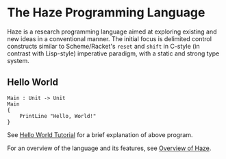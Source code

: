 # The Haze Programming Language
Haze is a research programming language aimed at exploring existing and new ideas in a conventional manner. The initial focus is delimited control constructs similar to Scheme/Racket's `reset` and `shift` in C-style (in contrast with Lisp-style) imperative paradigm, with a static and strong type system.

## Hello World
```
Main : Unit -> Unit
Main
{
    PrintLine "Hello, World!"
}
```
See [Hello World Tutorial](Tutorial/Hello%20World.md) for a brief explanation of above program.

For an overview of the language and its features, see [Overview of Haze](Tutorial/Overview.md).
